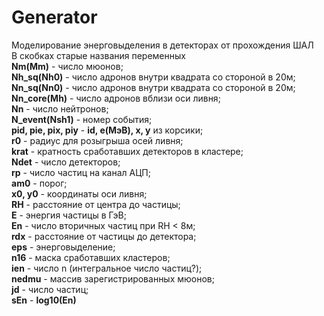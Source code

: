 # Generator
Моделирование энерговыделения в детекторах от прохождения ШАЛ<br/>
В скобках старые названия переменных<br/>
**Nm(Mm)** - число мюонов;<br/>
**Nh_sq(Nh0)** - число адронов внутри квадрата со стороной в 20м;<br/>
**Nn_sq(Nn0)** - число адронов внутри квадрата со стороной в 20м;<br/>
**Nn_core(Mh)** - число адронов вблизи оси ливня;<br/>
**Nn** - число нейтронов;<br/>
**N_event(Nsh1)** - номер события;<br/>
**pid, pie, pix, piy** - **id, e(МэВ), x, y** из корсики;<br/>
**r0** - радиус для розыгрыша осей ливня;<br/>
**krat** - кратность сработавших детекторов в кластере;<br/>
**Ndet** - число детекторов;<br/>
**rp** - число частиц на канал АЦП;<br/>
**am0** - порог;<br/>
**x0, y0** - координаты оси ливня;<br/>
**RH** - расстояние от центра до частицы;<br/>
**E** - энергия частицы в ГэВ;<br/>
**En** - число вторичных частиц при RH < 8м;<br/>
**rdx** - расстояние от частицы до детектора;<br/>
**eps** - энерговыделение;<br/>
**n16** - маска сработавших кластеров;<br/>
**ien** - число n (интегральное число частиц?);<br/>
**nedmu** - массив зарегистрированных мюонов;<br/>
**jd** - число частиц;<br/>
**sEn** - **log10(En)**<br/>

